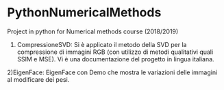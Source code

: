 # PythonNumericalMethods
Project in python for Numerical methods course (2018/2019)

1) CompressioneSVD:
Si è applicato il metodo della SVD per la compressione di immagini RGB (con utilizzo di metodi qualitativi quali SSIM e MSE). Vi è una documentazione del progetto in lingua italiana.

2)EigenFace:
EigenFace con Demo che mostra le variazioni delle immagini al modificare dei pesi.

